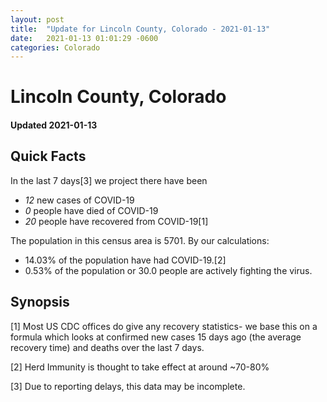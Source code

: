```yaml
---
layout: post
title:  "Update for Lincoln County, Colorado - 2021-01-13"
date:   2021-01-13 01:01:29 -0600
categories: Colorado
---
```


# Lincoln County, Colorado
#### Updated 2021-01-13

## Quick Facts

In the last 7 days[3] we project there have been
- *12* new cases of COVID-19
- *0* people have died of COVID-19
- *20* people have recovered from COVID-19[1]

The population in this census area is 5701. By our calculations:
- 14.03% of the population have had COVID-19.[2]
- 0.53% of the population or 30.0 people are actively fighting the virus.

## Synopsis




[1] Most US CDC offices do give any recovery statistics- we base this on a formula which looks at confirmed new cases
15 days ago (the average recovery time) and deaths over the last 7 days.

[2] Herd Immunity is thought to take effect at around ~70-80%

[3] Due to reporting delays, this data may be incomplete.
 
    